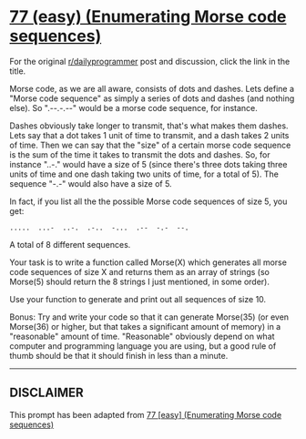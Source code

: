 # [77 (easy) (Enumerating Morse code sequences)](https://www.reddit.com/r/dailyprogrammer/comments/wn3ld/7162012_challenge_77_easy_enumerating_morse_code/)

For the original [r/dailyprogrammer](https://www.reddit.com/r/dailyprogrammer/) post and discussion, click the link in the title.

Morse code, as we are all aware, consists of dots and dashes. Lets define a "Morse code sequence" as simply a series of dots and dashes (and nothing else). So ".--.-.--" would be a morse code sequence, for instance.

Dashes obviously take longer to transmit, that's what makes them dashes. Lets say that a dot takes 1 unit of time to transmit, and a dash takes 2 units of time. Then we can say that the "size" of a certain morse code sequence is the sum of the time it takes to transmit the dots and dashes. So, for instance "..-." would have a size of 5 (since there's three dots taking three units of time and one dash taking two units of time, for a total of 5). The sequence "-.-" would also have a size of 5. 

In fact, if you list all the the possible Morse code sequences of size 5, you get:


```
.....  ...-  ..-.  .-..  -...  .--  -.-  --.
```
A total of 8 different sequences.

Your task is to write a function called Morse(X) which generates all morse code sequences of size X and returns them as an array of strings (so Morse(5) should return the 8 strings I just mentioned, in some order). 

Use your function to generate and print out all sequences of size 10.

Bonus: Try and write your code so that it can generate Morse(35) (or even Morse(36) or higher, but that takes a significant amount of memory) in a "reasonable" amount of time. "Reasonable" obviously depend on what computer and programming language you are using, but a good rule of thumb should be that it should finish in less than a minute.


----
## **DISCLAIMER**
This prompt has been adapted from [77 [easy] (Enumerating Morse code sequences)](https://www.reddit.com/r/dailyprogrammer/comments/wn3ld/7162012_challenge_77_easy_enumerating_morse_code/
)
